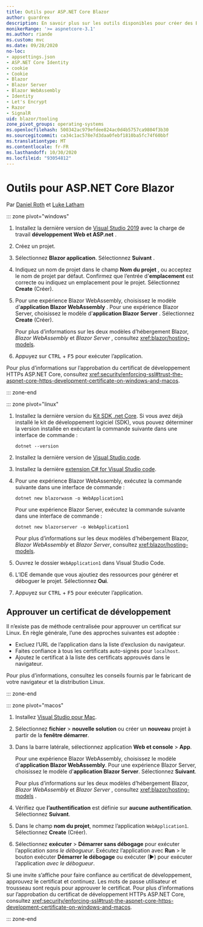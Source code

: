 ```yaml
---
title: Outils pour ASP.NET Core Blazor
author: guardrex
description: En savoir plus sur les outils disponibles pour créer des Blazor applications.
monikerRange: '>= aspnetcore-3.1'
ms.author: riande
ms.custom: mvc
ms.date: 09/28/2020
no-loc:
- appsettings.json
- ASP.NET Core Identity
- cookie
- Cookie
- Blazor
- Blazor Server
- Blazor WebAssembly
- Identity
- Let's Encrypt
- Razor
- SignalR
uid: blazor/tooling
zone_pivot_groups: operating-systems
ms.openlocfilehash: 500342ac979efdee824ac0d4b5757ca9804f3b30
ms.sourcegitcommit: ca34c1ac578e7d3daa0febf1810ba5fc74f60bbf
ms.translationtype: MT
ms.contentlocale: fr-FR
ms.lasthandoff: 10/30/2020
ms.locfileid: "93054812"
---
```

# <a name="tooling-for-aspnet-core-no-locblazor"></a>Outils pour ASP.NET Core Blazor

Par [Daniel Roth](https://github.com/danroth27) et [Luke Latham](https://github.com/guardrex)

::: zone pivot="windows"

1. Installez la dernière version de [Visual Studio 2019](https://visualstudio.microsoft.com/downloads/) avec la charge de travail **développement Web et ASP.net** .

1. Créez un projet.

1. Sélectionnez **Blazor application**. Sélectionnez **Suivant** .

1. Indiquez un nom de projet dans le champ **Nom du projet** , ou acceptez le nom de projet par défaut. Confirmez que l’entrée d'**emplacement** est correcte ou indiquez un emplacement pour le projet. Sélectionnez **Create** (Créer).

1. Pour une expérience Blazor WebAssembly, choisissez le modèle d'**application Blazor WebAssembly** . Pour une expérience Blazor Server, choisissez le modèle d'**application Blazor Server** . Sélectionnez **Create** (Créer).

   Pour plus d’informations sur les deux modèles d’hébergement Blazor, *Blazor WebAssembly* et *Blazor Server* , consultez <xref:blazor/hosting-models>.

1. Appuyez sur <kbd>CTRL</kbd> + <kbd>F5</kbd> pour exécuter l’application.

Pour plus d’informations sur l’approbation du certificat de développement HTTPs ASP.NET Core, consultez <xref:security/enforcing-ssl#trust-the-aspnet-core-https-development-certificate-on-windows-and-macos>.

::: zone-end

::: zone pivot="linux"

1. Installez la dernière version du [Kit SDK .net Core](https://dotnet.microsoft.com/download). Si vous avez déjà installé le kit de développement logiciel (SDK), vous pouvez déterminer la version installée en exécutant la commande suivante dans une interface de commande :

   ```dotnetcli
   dotnet --version
   ```

1. Installez la dernière version de [Visual Studio code](https://code.visualstudio.com).

1. Installez la dernière [extension C# for Visual Studio code](https://marketplace.visualstudio.com/items?itemName=ms-dotnettools.csharp).

1. Pour une expérience Blazor WebAssembly, exécutez la commande suivante dans une interface de commande :

   ```dotnetcli
   dotnet new blazorwasm -o WebApplication1
   ```

   Pour une expérience Blazor Server, exécutez la commande suivante dans une interface de commande :

   ```dotnetcli
   dotnet new blazorserver -o WebApplication1
   ```

   Pour plus d’informations sur les deux modèles d’hébergement Blazor, *Blazor WebAssembly* et *Blazor Server*, consultez <xref:blazor/hosting-models>.

1. Ouvrez le dossier `WebApplication1` dans Visual Studio Code.

1. L’IDE demande que vous ajoutiez des ressources pour générer et déboguer le projet. Sélectionnez **Oui**.

1. Appuyez sur <kbd>CTRL</kbd> + <kbd>F5</kbd> pour exécuter l’application.

## <a name="trust-a-development-certificate"></a>Approuver un certificat de développement

Il n’existe pas de méthode centralisée pour approuver un certificat sur Linux. En règle générale, l’une des approches suivantes est adoptée :

* Excluez l’URL de l’application dans la liste d’exclusion du navigateur.
* Faites confiance à tous les certificats auto-signés pour `localhost`.
* Ajoutez le certificat à la liste des certificats approuvés dans le navigateur.

Pour plus d’informations, consultez les conseils fournis par le fabricant de votre navigateur et la distribution Linux.

::: zone-end

::: zone pivot="macos"

1. Installez [Visual Studio pour Mac](https://visualstudio.microsoft.com/vs/mac/).

1. Sélectionnez **fichier**  >  **nouvelle solution** ou créer un **nouveau** projet à partir de la **fenêtre démarrer**.

1. Dans la barre latérale, sélectionnez application **Web et console**  >  **App**.

   Pour une expérience Blazor WebAssembly, choisissez le modèle d'**application Blazor WebAssembly**. Pour une expérience Blazor Server, choisissez le modèle d'**application Blazor Server**. Sélectionnez **Suivant**.

   Pour plus d’informations sur les deux modèles d’hébergement Blazor, *Blazor WebAssembly* et *Blazor Server* , consultez <xref:blazor/hosting-models> .

1. Vérifiez que **l’authentification** est définie sur **aucune authentification**. Sélectionnez **Suivant**.

1. Dans le champ **nom du projet**, nommez l’application `WebApplication1`. Sélectionnez **Create** (Créer).

1. Sélectionnez **exécuter**  >  **Démarrer sans débogage** pour exécuter l’application *sans le débogueur*. Exécutez l’application avec **Run**  >  le bouton exécuter **Démarrer le débogage** ou exécuter (&#9654;) pour exécuter l’application *avec le débogueur*.

Si une invite s’affiche pour faire confiance au certificat de développement, approuvez le certificat et continuez. Les mots de passe utilisateur et trousseau sont requis pour approuver le certificat. Pour plus d’informations sur l’approbation du certificat de développement HTTPs ASP.NET Core, consultez <xref:security/enforcing-ssl#trust-the-aspnet-core-https-development-certificate-on-windows-and-macos>.

::: zone-end
